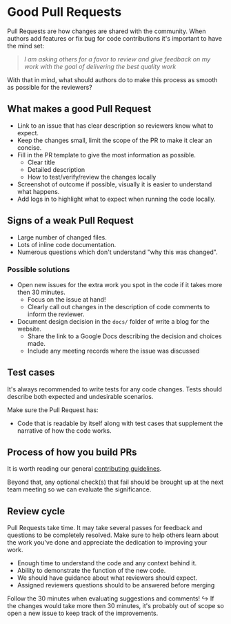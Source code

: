 # Good Pull Requests

Pull Requests are how changes are shared with the community. When authors add features or fix bug for code contributions it's
important to have the mind set:

> _I am asking others for a favor to review and give feedback on my work with the goal of delivering the best quality work_

With that in mind, what should authors do to make this process as smooth as possible for the reviewers?

## What makes a good Pull Request

* Link to an issue that has clear description so reviewers know what to expect.
* Keep the changes small, limit the scope of the PR to make it clear an concise.
* Fill in the PR template to give the most information as possible.
  * Clear title
  * Detailed description
  * How to test/verify/review the changes locally
* Screenshot of outcome if possible, visually it is easier to understand what happens.
* Add logs in to highlight what to expect when running the code locally.

## Signs of a weak Pull Request

* Large number of changed files.
* Lots of inline code documentation.
* Numerous questions which don't understand "why this was changed".

### Possible solutions

* Open new issues for the extra work you spot in the code if it takes more then 30 minutes.
  * Focus on the issue at hand!
  * Clearly call out changes in the description of code comments to inform the reviewer.
* Document design decision in the `docs/` folder of write a blog for the website.
  * Share the link to a Google Docs describing the decision and choices made.
  * Include any meeting records where the issue was discussed

## Test cases

It's always recommended to write tests for any code changes. Tests should describe both expected and undesirable scenarios.

Make sure the Pull Request has:

* Code that is readable by itself along with test cases that supplement the narrative of how the code works.

## Process of how you build PRs

It is worth reading our general [contributing guidelines](https://github.com/pyrsia/.github/blob/main/contributing.md#dev-flow).

Beyond that, any optional check(s) that fail should be brought up at the next team meeting so we can evaluate the significance.

## Review cycle

Pull Requests take time. It may take several passes for feedback and questions to be completely resolved.
Make sure to help others learn about the work you've done and appreciate the dedication to improving your work.

* Enough time to understand the code and any context behind it.
* Ability to demonstrate the function of the new code.
* We should have guidance about what reviewers should expect.
* Assigned reviewers questions should to be answered before merging

Follow the 30 minutes when evaluating suggestions and comments!
↪️ If the changes would take more then 30 minutes, it's probably out of scope so open a new issue to keep track of the improvements.
